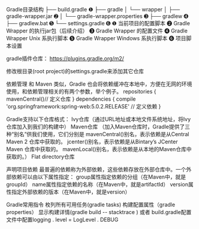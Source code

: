 
Gradle目录结构
├── build.gradle  ❶
├── gradle
│   └── wrapper
│       ├── gradle-wrapper.jar    ➋
│       └── gradle-wrapper.properties  ➌
├── gradlew    ➍
├── gradlew.bat  ➎
└── settings.gradle  ➏
❶ 当前项目的配置脚本
➋ Gradle Wrapper 的执行jar包（后续介绍）
➌ Gradle Wrapper 的配置文件
➍ Gradle Wrapper Unix 系执行脚本
➎ Gradle Wrapper Windows 系执行脚本
➏ 项目脚本设置

gradle插件仓库：
https://plugins.gradle.org/m2/

修改根目录(root project)的settings.gradle来添加其它仓库

依赖管理
和 Maven 类似，Gradle 也会将依赖缓冲在本地中，方便在无网的环境使用，和依赖管理相关的有两个参数，举个例子。
repositories { mavenCentral()// 定义仓库 }
dependencies { compile 'org.springframework:spring-web:5.0.2.RELEASE' // 定义依赖 }

Gradle支持以下仓库格式：
Ivy仓库（通过URL地址或本地文件系统地址，将Ivy仓库加入到我们的构建中）
Maven仓库
（加入Maven仓库时，Gradle提供了三种“别名”供我们使用，它们分别是
mavenCentral()别名，表示依赖是从Central Maven 2 仓库中获取的。
jcenter()别名，表示依赖是从Bintary’s JCenter Maven 仓库中获取的。
mavenLocal()别名，表示依赖是从本地的Maven仓库中获取的。）
Flat directory仓库

声明项目依赖
最普遍的依赖称为外部依赖，这些依赖存放在外部仓库中。一个外部依赖可以由以下属性指定：
group属性指定依赖的分组（在Maven中，就是groupId）
name属性指定依赖的名称（在Maven中，就是artifactId）
version属性指定外部依赖的版本（在Maven中，就是version）

Gradle常用指令
枚列所有可用任务(gradle tasks)
构建配置属性（gradle properties）
显示构建详情(gradle build -- stacktrace )
    或者 build.gradle配置文件中配置logging . level = LogLevel . DEBUG
